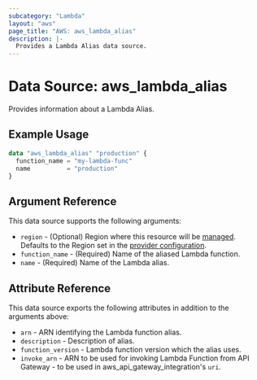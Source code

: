 ```yaml
---
subcategory: "Lambda"
layout: "aws"
page_title: "AWS: aws_lambda_alias"
description: |-
  Provides a Lambda Alias data source.
---
```


# Data Source: aws_lambda_alias

Provides information about a Lambda Alias.

## Example Usage

```terraform
data "aws_lambda_alias" "production" {
  function_name = "my-lambda-func"
  name          = "production"
}
```

## Argument Reference

This data source supports the following arguments:

* `region` - (Optional) Region where this resource will be [managed](https://docs.aws.amazon.com/general/latest/gr/rande.html#regional-endpoints). Defaults to the Region set in the [provider configuration](https://registry.terraform.io/providers/hashicorp/aws/latest/docs#aws-configuration-reference).
* `function_name` - (Required) Name of the aliased Lambda function.
* `name` - (Required) Name of the Lambda alias.

## Attribute Reference

This data source exports the following attributes in addition to the arguments above:

* `arn` - ARN identifying the Lambda function alias.
* `description` - Description of alias.
* `function_version` - Lambda function version which the alias uses.
* `invoke_arn` - ARN to be used for invoking Lambda Function from API Gateway - to be used in aws_api_gateway_integration's `uri`.
